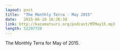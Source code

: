 ```yaml
---
layout: post
title:  "The Monthly Terra - May 2015"
date:   2015-06-10 16:26:30
link: http://kazamatsuri.org/podcast/MTMay15.mp3
length: 52297728 
---
```


The Monthly Terra for May of 2015.
